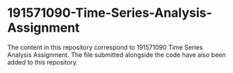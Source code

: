 # 191571090-Time-Series-Analysis-Assignment

The content in this repository correspond to 191571090 Time Series Analysis Assignment. The file submitted alongside the code have also been added to this repository.
